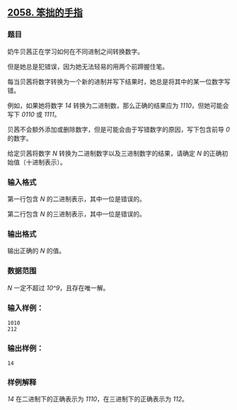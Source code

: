 ## [2058. 笨拙的手指](https://www.acwing.com/problem/content/2060/)

### 题目

奶牛贝茜正在学习如何在不同进制之间转换数字。

但是她总是犯错误，因为她无法轻易的用两个前蹄握住笔。

每当贝茜将数字转换为一个新的进制并写下结果时，她总是将其中的某一位数字写错。

例如，如果她将数字 *14* 转换为二进制数，那么正确的结果应为 *1110*，但她可能会写下 *0110* 或 *1111*。

贝茜不会额外添加或删除数字，但是可能会由于写错数字的原因，写下包含前导 *0* 的数字。

给定贝茜将数字 *N* 转换为二进制数字以及三进制数字的结果，请确定 *N* 的正确初始值（十进制表示）。

### 输入格式

第一行包含 *N* 的二进制表示，其中一位是错误的。

第二行包含 *N* 的三进制表示，其中一位是错误的。

### 输出格式

输出正确的 *N* 的值。

### 数据范围

*N* 一定不超过 *10^9*，且存在唯一解。

### 输入样例：

```
1010
212
```

### 输出样例：

```
14
```

### 样例解释

*14* 在二进制下的正确表示为 *1110*，在三进制下的正确表示为 *112*。
